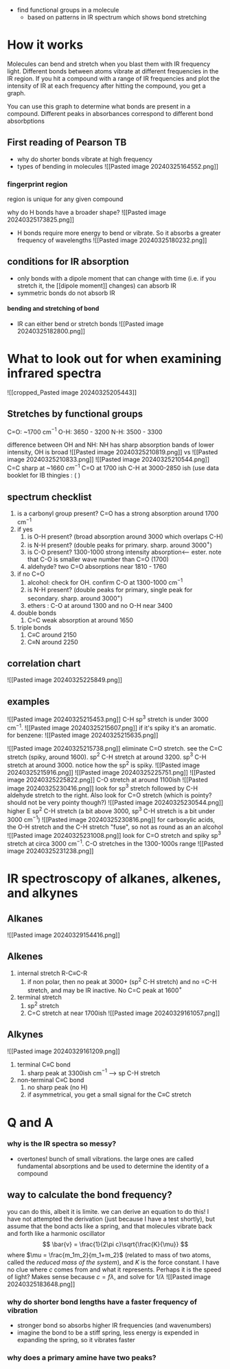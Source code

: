 - find functional groups in a molecule
	- based on patterns in IR spectrum which shows bond stretching

# How it works
Molecules can bend and stretch when you blast them with IR frequency light. Different bonds between atoms vibrate at different frequencies in the IR region. If you hit a compound with a range of IR frequencies and plot the intensity of IR at each frequency after hitting the compound, you get a graph.

You can use this graph to determine what bonds are present in a compound. Different peaks in absorbances correspond to different bond absorbptions 

## First reading of Pearson TB
- why do shorter bonds vibrate at high frequency
- types of bending in molecules
![[Pasted image 20240325164552.png]]
### fingerprint region
region is unique for any given compound


why do H bonds have a broader shape?
![[Pasted image 20240325173825.png]]
- H bonds require more energy to bend or vibrate. So it absorbs a greater frequency of wavelengths
![[Pasted image 20240325180232.png]]
## conditions for IR absorption
- only bonds with a dipole moment that can change with time (i.e. if you stretch it, the [[dipole moment]] changes) can absorb IR
- symmetric bonds do not absorb IR
#### bending and stretching of bond
- IR can either bend or stretch bonds
![[Pasted image 20240325182800.png]]
# What to look out for when examining infrared spectra
![[cropped_Pasted image 20240325205443]]
## Stretches by functional groups
C=O: ~1700 cm$^{-1}$
O-H: 3650 - 3200
N-H: 3500 - 3300

difference between OH and NH: NH has sharp absorption bands of lower intensity, OH is broad
![[Pasted image 20240325210819.png]]
vs
![[Pasted image 20240325210833.png]]
![[Pasted image 20240325210544.png]]
C=C sharp at ~1660 $cm^{-1}$
C=O at 1700 ish
C-H at 3000-2850 ish (use data booklet for IB thingies : ( )

## spectrum checklist
1. is a carbonyl group present? C=O has a strong absorption around 1700 cm$^{-1}$
2. if yes
	1. is O-H present? (broad absorption around 3000 which overlaps C-H)
	2. is N-H present? (double peaks for primary. sharp. around 3000$^+$)
	3. is C-O present? 1300-1000 strong intensity absorption<-- ester. note that C-O is smaller wave number than C=O (1700)
	4. aldehyde? two C=O absorptions near 1810 - 1760
3. if no C=O
	1. alcohol: check for OH. confirm C-O at 1300-1000 cm$^{-1}$
	2. is N-H present? (double peaks for primary, single peak for secondary. sharp. around 3000$^+$)
	3. ethers : C-O at around 1300 and no O-H near 3400
4. double bonds
	1. C=C weak absorption at around 1650
5. triple bonds
	1. C$\equiv$C around 2150 
	2. C$\equiv$N around 2250
## correlation chart
![[Pasted image 20240325225849.png]]
## examples
![[Pasted image 20240325215453.png]]
C-H sp$^3$ stretch is under 3000 cm$^{-1}$. 
![[Pasted image 20240325215607.png]]
if it's spiky it's an aromatic.
for benzene:
![[Pasted image 20240325215635.png]]

![[Pasted image 20240325215738.png]]
eliminate C=O stretch. see the C=C stretch (spiky, around 1600). sp$^2$ C-H stretch at around 3200. sp$^3$ C-H stretch at around 3000. notice how the sp$^2$ is spiky.
![[Pasted image 20240325215916.png]]
![[Pasted image 20240325225751.png]]
![[Pasted image 20240325225822.png]]
C-O stretch at around 1100ish
![[Pasted image 20240325230416.png]]
look for sp$^3$ stretch followed by C-H aldehyde stretch to the right. Also look for C=O stretch (which is pointy? should not be very pointy though?)
![[Pasted image 20240325230544.png]]
higher E sp$^2$ C-H stretch (a bit above 3000, sp$^3$ C-H stretch is a bit under 3000 cm$^{-1}$)
![[Pasted image 20240325230816.png]]
for carboxylic acids, the O-H stretch and the C-H stretch "fuse", so not as round as an an alcohol
![[Pasted image 20240325231008.png]]
look for C=O stretch and spiky sp$^3$ stretch at circa 3000 cm$^{-1}$. C-O stretches in the 1300-1000s range
![[Pasted image 20240325231238.png]]
# IR spectroscopy of alkanes, alkenes, and alkynes
## Alkanes
![[Pasted image 20240329154416.png]]
## Alkenes
1. internal stretch R-C$\equiv$C-R
	1. if non polar, then no peak at 3000+ (sp$^2$ C-H stretch) and no =C-H stretch, and may be IR inactive. No C=C peak at 1600$^+$
2. terminal stretch 
	1. sp$^2$ stretch 
	2. C=C stretch at near 1700ish
![[Pasted image 20240329161057.png]]

## Alkynes
![[Pasted image 20240329161209.png]]
1. terminal C$\equiv$C bond
	1. sharp peak at 3300ish cm$^{-1}$ --> sp C-H stretch
2. non-terminal C$\equiv$C bond
	1. no sharp peak (no H)
	2. if asymmetrical, you get a small signal for the C$\equiv$C stretch
# Q and A
### why is the IR spectra so messy?
- overtones! bunch of small vibrations. the large ones are called fundamental absorptions and be used to determine the identity of a compound
## way to calculate the bond frequency?
you can do this, albeit it is limite. 
we can derive an equation to do this! I have not attempted the derivation (just because I have a test shortly), but assume that the bond acts like a spring, and that molecules vibrate back and forth like a harmonic oscillator
$$ \bar{v} = \frac{1}{2\pi c}\sqrt{\frac{K}{\mu}} $$ where $\mu = \frac{m_1m_2}{m_1+m_2}$ (related to mass of two atoms, called the *reduced mass of the system*), and $K$ is the force constant. I have no clue where $c$ comes from and what it represents. Perhaps it is the speed of light? Makes sense because $c = f\lambda$, and solve for $1/\lambda$
![[Pasted image 20240325183648.png]]
### why do shorter bond lengths have a faster frequency of vibration
- stronger bond so absorbs higher IR frequencies (and wavenumbers) 
- imagine the bond to be a stiff spring, less energy is expended in expanding the spring, so it vibrates faster 
### why does a primary amine have two peaks?
